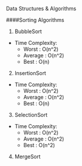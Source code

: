 Data Structures & Algorithms

####Sorting Algorithms

1. BubbleSort
  * Time Complexity: 
    - Worst   : O(n^2)
    - Average : O(n^2)
    - Best    : O(n)
2. InsertionSort
  * Time Complexity:
    - Worst   : O(n^2)
    - Average : O(n^2)
    - Best    : O(n)
3. SelectionSort
  * Time Complexity:
    - Worst   : O(n^2)
    - Average : O(n^2)
    - Best    : O(n^2)
4. MergeSort

